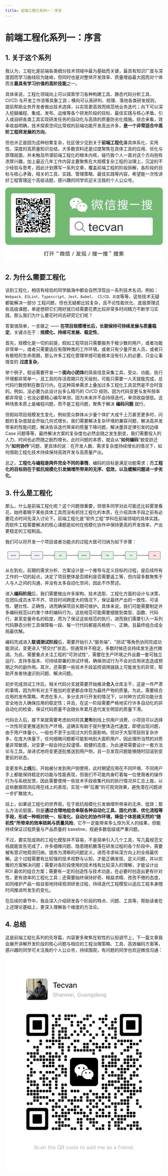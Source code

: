 ```yaml
---
title: 前端工程化系列一：序言
---
```


# 前端工程化系列一：序言

## 1. 关于这个系列

我认为，工程化是前端各类细分技术领域中最为基础而关键，最具有知识广度与深度因而学习曲线较为陡峭，但同时也是对整体开发效率、质量增益最大因而对个体而言**最具有学习价值的高阶技能**之一。

具体来说，工程化领域向上可以探索学习各种构建工具、静态代码分析工具、CI/CD 与开发工作流等具象工具；横向可认真研判、梳理、落地各类研发规则，提前帮助业务开发者做出技术选择，以实现更高效而规范地业务迭代；向下可以深入挖掘编程、集成、发布、运维等各个研发阶段的目标、最佳实践与核心矛盾，引入或自研各类工具实现研发任务的自动化与高效的质量防劣化措施。综合来看，效率收益明确，技术探索空间比常规的前端功能开发高出许多，**是一个非常适合中高阶工程师发展的方向**。

但也许正是因为这种纷繁复杂，社区很少见到关于**前端工程化**兼具体系化、实用性、深度的高质量知识总结，大多数资料还是过度聚焦在具体工具的应用、优化与原理层面，并未触及所谓前端工程化的根本内核，碰巧我个人一直对这个方向抱有浓厚兴趣，加上最近几年工作内容主要聚焦在大规模复杂工程的治理上，沉淀的不少经验与思考，因此计划撰写一系列文章，覆盖前端工程的阶段拆解，各阶段的目标与核心矛盾，相关的工具、实践、管理策略、最佳实践等内容，希望能一次性讲好工程管理这个高级话题，感兴趣的同学欢迎关注我的个人公众号。

![](assets/2024-07-09-12-59-51.png)

## 2. 为什么需要工程化

谈到工程化，相信有经验的同学脑海中都会自然浮现出一系列技术名词，例如：`Webpack、ESLint、Typescript、Jest、Babel、 CI/CD、灰度`等等，这些技术无疑都能解决一部分 工程问题，但也无疑都比较复杂，且不论性能优化、底层原理这些高级课题，单是想把它们用好就已经需要花费比较非常多时间精力不断学习实践，那么我们为什么要花时间去研究它们呢？

答案很简单，一言蔽之 —— **在项目规模增长后，长期保持可持续发展与质量稳定**，关键点在于：**规模化、持续可发展、稳定性**。

首先，规模化是一切的前提，假如工程项目只需要服务于极少数的用户，或者功能非常单一，或者只需要适应有限种类的工作环境，或者只有少量开发人员，或者只有极短的生命周期，那么许多工程化管理举措可能根本没有引入的必要，只会让事情变的 **过度复杂**。

举个例子，假设需要开发一个**面向小团体**的简易信息采集工具，受众、功能、执行环境都非常单一，且工具的存活周期只在天级别，可能只需要一人天就能完成，总代码行数控制在数百行内，在这种简单需求上叠加过多工程化工具显然是不合时宜的。例如，没必要为此设计出多么精巧的 CI/CD 规则，因为代码变更与发布频率都非常低；也没必要精心编写单测，因为未来并不会持续迭代，单测收益很低。这种场景本质上是编程问题，而不是工程问题，聚焦于解决 **编码问题** 就行。

但假如项目规模发生变化，例如受众群体从少量个体扩大成千上万甚至更多时，问题的复杂度就会开始几何式增长，我们需要解决复杂环境的兼容问题，解决高并发带来的性能问题，解决告诉迭代带来的质量下降问题，解决墨菲定律引发的边缘 Case 问题等等，最终解决方案的复杂度也必然会随之发生剧变，我们需要投入的人力、时间也必然随之剧烈增长。此时问题的本质，就会从“**如何编码**”蜕变跃迁为“**如何协作**”问题，更具体的说：在开发人数、需求复杂度持续增长的情况下，如何借助工程化技术持续保持高效开发与高质量产出。

总之，**工程化与编程是两件完全不同的事情**，编码的目标是满足功能需求；而**工程化的目标则在于抵抗规模化引发熵增所带来的无序、低效，以及缓解问题进一步劣化**。

## 3. 什么是工程化

那么，什么是前端工程化呢？这个问题很重要，但很多同学对此可能还比较雾里看花，始终着眼于某些具体工具而没有抓住工程化的本质，在介绍具体手段之前有必要花点时间先深入讨论下。前端工程化是“软件工程”学科在前端领域的具体实践，而软件工程需要解决的核心课题是如何在规模化协作中保持更高的开发效率，产出更稳定的工程制品。

我们可以将开发一个项目或者功能点的过程大致可归纳为如下步骤：

![](assets/2024-07-09-13-04-29.png)

从左到右，前期的需求分析、方案设计是一个推导与定义目标的过程，是后续所有工作的一切的起点，决定了项目整体是否顺利是否需要返工等，但内容多数聚焦于人与人之间的沟通，并没有太多自动化空间，因此不作赘述。

进入**编码阶段**后，我们需要做出许多架构、技术选型、工程化方面的设计与决策，在团队成员水平不齐、项目时间跨度大的情况下，保证最终产出的一致性、可读性、健壮性、正确性，进而确保项目长期可维护。具体来说，我们可能需要制定许多编码规范以约束个体的编码行为，这些规范可能需要细致到类型、函数、代码行，甚至变量命名的粒度，而为了保证这些规范的执行，进而我们需要引入一系列代码静态分析工具保障每一段、每一行代码都是风格统一、正确，且最终组合成全局最优解。

编码完成进入**联调测试阶段**后，需要开始引入“服务端”、“测试”等角色协同完成功能测试，变更进入“预交付”状态，但通常并不稳定，多数时候还会持续发生迭代微调。为此，需要重点关注工程的“可测试性”，需要在生产环境之外设置一套可独立运行、支持多版本、可持续部署的测试环境，确保测试行为不会对应用状态造成预期之外的副作用。其次，还需要一些技术手段监控调用链路上可能发生的异常，帮助开发者快速识别问题、解决问题。

初步完成测试工作后，相关代码分支就需要开始推进**合入**仓库主干，这是一件严肃的事情，因为所有对主干施加的变更都会体现为最终产物的质量。为此，需要结合应用的发布策略，考虑在多人、多分支并行开发的情况下，以何种方式将功能分支安全地合入确保应用的稳定性；并且，在这一阶段需要严格地实行许多自动化的非自动化的检查，保证代码质量不会随长年累月迭代发生明显的质量下滑。

代码合入后，接下来就需要考虑如何将其**发布**到线上供用户消费，小项目可以选择一次性将变更推送到生产环境，这确实有助于提升整体迭代速度，即使出现问题，由于用户体量小，一般也不至于出现过大的负面影响。但对于大型项目则复杂许多，在庞大体量下，任何细微问题都可能影响到大面积用户，因此理所当然的对质量非常敏感，对变更一般会持比较谨慎、稳健的态度，为此通常需要设计一套方法论与工具，渐进式地将变更逐批推送到用户侧，且一旦发现问题能够随时回滚到变更前的状态。

变更发布**上线**后，开始被分发到用户侧使用，此时期望应用在不同环境、不同用户手上都能保持稳定的功能与性能表现，但我们不可能肉身盯着每一位使用者的操作行为与系统反馈，因此需要使用一些技术手段收集代码的执行情况并汇总上报，以这些数据观测应用在线上的表现，实现一种“后置”的可观测效果，避免潜在问题进一步扩散放大。

综上，如果说工程化的世界观，在于抵抗规模化引发熵增所带来的无序、低效；那么方法论层面，则是**通过合理地组合串联各种自动化工具、固化约束、优化流程等手段，形成一种相对统一、标准化、自动化的协作环境，降低个体思维天然的“随机性”所带来的效率损耗与质量风险**，它不一定能带来多么惊为天人的结果，但能持续保证过程质量与产品质量的 baseline，规避多数低级或严重问题。

不过，要实现成熟的工程化模型并不容易，不是简单引入几个工具，写几篇规范文档就能宣告完成了，许多细微问题、隐患随机散落在研发过程的各个阶段中，需要被有意识地观测归纳，提炼为清晰的问题定义，进而寻求纵深方向上的全局最优解。这个过程需要有比较强的技术视野与认知，才能正确发现、定义问题，并以优雅的方案解决问题；需要对各阶段使用的技术栈有比较深入的理解，才能设计出 ROI 最优的组合方案；需要有一定的创造性与技术功底，在必要时创造出更有针对性，更有效率的工程化工具；还需要始终保持好奇、精益求精、孜孜不倦的态度，如同维护产品一般自驱地持续观测研发过程，持续迭代工程模型以适应工程本身随时间推进所发生的变化。

在后续的章节中，我会深入介绍研发各个阶段的特点、问题、工具等，帮助读者在上述理论基础上，更深入理解各个维度的方法论。

## 4. 总结

这是前端工程化系列的先导篇，内容更多聚焦在软性的认知调节上，下一篇文章我会展开讲解开发阶段的核心问题与相应的工程治理策略、工具、高效编码方案等，感兴趣的同学可关注我的个人公众号，持续围观，有问题的同学也欢迎微信沟通：

![](assets/2024-07-09-13-00-04.png)
